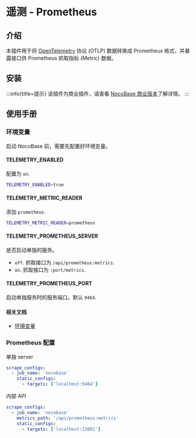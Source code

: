 # 遥测 - Prometheus

## 介绍

本插件用于将 <a href="https://opentelemetry.io/docs/specs/otlp/" target="_blank">OpenTelemetry</a> 协议 (OTLP) 数据转换成 Prometheus 格式，并暴露接口供 Prometheus 抓取指标 (Metric) 数据。

## 安装

:::info{title=提示}
该插件为商业插件，请查看 [NocoBase 商业版本](https://www.nocobase.com/commercial-cn)了解详情。
:::

## 使用手册

### 环境变量

启动 NocoBase 前，需要先配置好环境变量。

#### TELEMETRY_ENABLED

配置为 `on`.

```bash
TELEMETRY_ENABLED=true
```

#### TELEMETRY_METRIC_READER

添加 `prometheus`.

```bash
TELEMETRY_METRIC_READER=prometheus
```

#### TELEMETRY_PROMETHEUS_SERVER

是否启动单独的服务。

- `off`. 抓取接口为 `/api/prometheus:metrics`.
- `on`. 抓取接口为 `:port/metrics`.

#### TELEMETRY_PROMETHEUS_PORT

启动单独服务时的服务端口。默认 `9464`.

#### 相关文档

- [环境变量](../../welcome/getting-started/env.md)

### Prometheus 配置

单独 server

```yaml
scrape_configs:
  - job_name: 'nocobase'
    static_configs:
      - targets: ['localhost:9464']
```

内部 API

```yaml
scrape_configs:
  - job_name: 'nocobase'
    metrics_path: '/api/prometheus:metrics'
    static_configs:
      - targets: ['localhost:13001']
```
